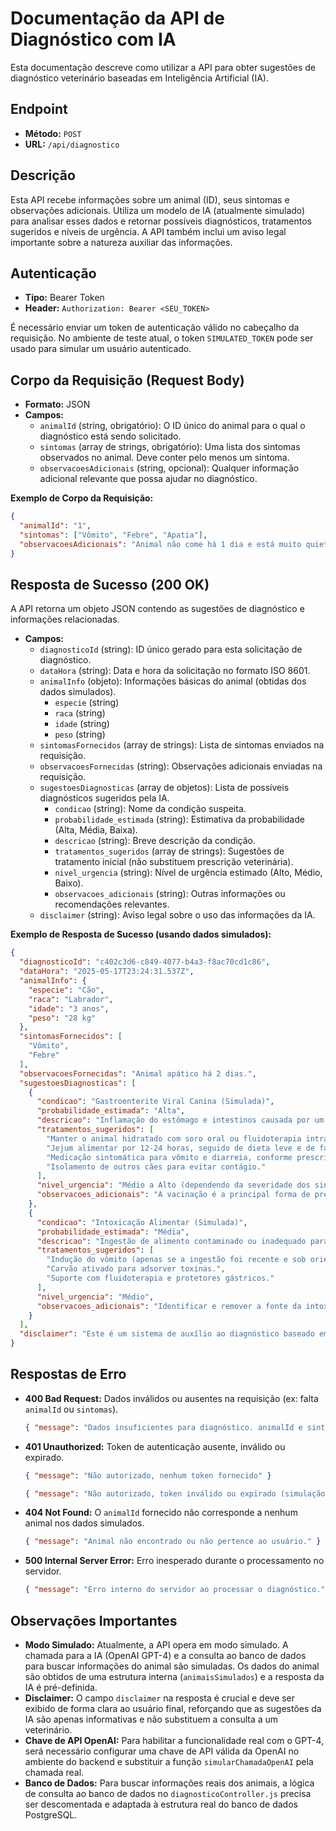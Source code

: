 # Documentação da API de Diagnóstico com IA

Esta documentação descreve como utilizar a API para obter sugestões de diagnóstico veterinário baseadas em Inteligência Artificial (IA).

## Endpoint

- **Método:** `POST`
- **URL:** `/api/diagnostico`

## Descrição

Esta API recebe informações sobre um animal (ID), seus sintomas e observações adicionais. Utiliza um modelo de IA (atualmente simulado) para analisar esses dados e retornar possíveis diagnósticos, tratamentos sugeridos e níveis de urgência. A API também inclui um aviso legal importante sobre a natureza auxiliar das informações.

## Autenticação

- **Tipo:** Bearer Token
- **Header:** `Authorization: Bearer <SEU_TOKEN>`

É necessário enviar um token de autenticação válido no cabeçalho da requisição. No ambiente de teste atual, o token `SIMULATED_TOKEN` pode ser usado para simular um usuário autenticado.

## Corpo da Requisição (Request Body)

- **Formato:** JSON
- **Campos:**
    - `animalId` (string, obrigatório): O ID único do animal para o qual o diagnóstico está sendo solicitado.
    - `sintomas` (array de strings, obrigatório): Uma lista dos sintomas observados no animal. Deve conter pelo menos um sintoma.
    - `observacoesAdicionais` (string, opcional): Qualquer informação adicional relevante que possa ajudar no diagnóstico.

**Exemplo de Corpo da Requisição:**

```json
{
  "animalId": "1",
  "sintomas": ["Vômito", "Febre", "Apatia"],
  "observacoesAdicionais": "Animal não come há 1 dia e está muito quieto."
}
```

## Resposta de Sucesso (200 OK)

A API retorna um objeto JSON contendo as sugestões de diagnóstico e informações relacionadas.

- **Campos:**
    - `diagnosticoId` (string): ID único gerado para esta solicitação de diagnóstico.
    - `dataHora` (string): Data e hora da solicitação no formato ISO 8601.
    - `animalInfo` (objeto): Informações básicas do animal (obtidas dos dados simulados).
        - `especie` (string)
        - `raca` (string)
        - `idade` (string)
        - `peso` (string)
    - `sintomasFornecidos` (array de strings): Lista de sintomas enviados na requisição.
    - `observacoesFornecidas` (string): Observações adicionais enviadas na requisição.
    - `sugestoesDiagnosticas` (array de objetos): Lista de possíveis diagnósticos sugeridos pela IA.
        - `condicao` (string): Nome da condição suspeita.
        - `probabilidade_estimada` (string): Estimativa da probabilidade (Alta, Média, Baixa).
        - `descricao` (string): Breve descrição da condição.
        - `tratamentos_sugeridos` (array de strings): Sugestões de tratamento inicial (não substituem prescrição veterinária).
        - `nivel_urgencia` (string): Nível de urgência estimado (Alto, Médio, Baixo).
        - `observacoes_adicionais` (string): Outras informações ou recomendações relevantes.
    - `disclaimer` (string): Aviso legal sobre o uso das informações da IA.

**Exemplo de Resposta de Sucesso (usando dados simulados):**

```json
{
  "diagnosticoId": "c402c3d6-c849-4077-b4a3-f8ac70cd1c86",
  "dataHora": "2025-05-17T23:24:31.537Z",
  "animalInfo": {
    "especie": "Cão",
    "raca": "Labrador",
    "idade": "3 anos",
    "peso": "28 kg"
  },
  "sintomasFornecidos": [
    "Vômito",
    "Febre"
  ],
  "observacoesFornecidas": "Animal apático há 2 dias.",
  "sugestoesDiagnosticas": [
    {
      "condicao": "Gastroenterite Viral Canina (Simulada)",
      "probabilidade_estimada": "Alta",
      "descricao": "Inflamação do estômago e intestinos causada por um vírus. Comum em cães não vacinados.",
      "tratamentos_sugeridos": [
        "Manter o animal hidratado com soro oral ou fluidoterapia intravenosa (em casos graves).",
        "Jejum alimentar por 12-24 horas, seguido de dieta leve e de fácil digestão (ex: frango cozido sem pele e arroz branco).",
        "Medicação sintomática para vômito e diarreia, conforme prescrição veterinária.",
        "Isolamento de outros cães para evitar contágio."
      ],
      "nivel_urgencia": "Médio a Alto (dependendo da severidade dos sintomas e estado de hidratação)",
      "observacoes_adicionais": "A vacinação é a principal forma de prevenção. Procurar um veterinário para confirmação e tratamento adequado."
    },
    {
      "condicao": "Intoxicação Alimentar (Simulada)",
      "probabilidade_estimada": "Média",
      "descricao": "Ingestão de alimento contaminado ou inadequado para a espécie.",
      "tratamentos_sugeridos": [
        "Indução do vômito (apenas se a ingestão foi recente e sob orientação veterinária).",
        "Carvão ativado para adsorver toxinas.",
        "Suporte com fluidoterapia e protetores gástricos."
      ],
      "nivel_urgencia": "Médio",
      "observacoes_adicionais": "Identificar e remover a fonte da intoxicação. Observar atentamente a evolução dos sintomas."
    }
  ],
  "disclaimer": "Este é um sistema de auxílio ao diagnóstico baseado em Inteligência Artificial. As informações fornecidas são sugestões e NÃO substituem a avaliação, diagnóstico e tratamento por um médico veterinário qualificado. Sempre consulte um profissional para questões de saúde do seu animal."
}
```

## Respostas de Erro

- **400 Bad Request:** Dados inválidos ou ausentes na requisição (ex: falta `animalId` ou `sintomas`).
  ```json
  { "message": "Dados insuficientes para diagnóstico. animalId e sintomas são obrigatórios." }
  ```
- **401 Unauthorized:** Token de autenticação ausente, inválido ou expirado.
  ```json
  { "message": "Não autorizado, nenhum token fornecido" }
  ```
  ```json
  { "message": "Não autorizado, token inválido ou expirado (simulação)" }
  ```
- **404 Not Found:** O `animalId` fornecido não corresponde a nenhum animal nos dados simulados.
  ```json
  { "message": "Animal não encontrado ou não pertence ao usuário." }
  ```
- **500 Internal Server Error:** Erro inesperado durante o processamento no servidor.
  ```json
  { "message": "Erro interno do servidor ao processar o diagnóstico.", "error": "<mensagem detalhada do erro, se disponível>" }
  ```

## Observações Importantes

- **Modo Simulado:** Atualmente, a API opera em modo simulado. A chamada para a IA (OpenAI GPT-4) e a consulta ao banco de dados para buscar informações do animal são simuladas. Os dados do animal são obtidos de uma estrutura interna (`animaisSimulados`) e a resposta da IA é pré-definida.
- **Disclaimer:** O campo `disclaimer` na resposta é crucial e deve ser exibido de forma clara ao usuário final, reforçando que as sugestões da IA são apenas informativas e não substituem a consulta a um veterinário.
- **Chave de API OpenAI:** Para habilitar a funcionalidade real com o GPT-4, será necessário configurar uma chave de API válida da OpenAI no ambiente do backend e substituir a função `simularChamadaOpenAI` pela chamada real.
- **Banco de Dados:** Para buscar informações reais dos animais, a lógica de consulta ao banco de dados no `diagnosticoController.js` precisa ser descomentada e adaptada à estrutura real do banco de dados PostgreSQL.

